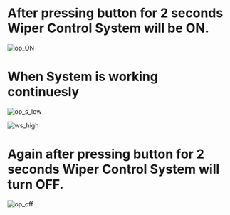 # After pressing button for 2 seconds Wiper Control System will be ON.

![op_ON](https://user-images.githubusercontent.com/84922980/168484223-1a3725b0-040b-4c3a-a41a-aab291d0adc0.png)

# When System is working continuesly

![op_s_low](https://user-images.githubusercontent.com/84922980/168484346-4e36ae4b-1815-4d3d-9c74-d03aa1e01d2d.png)

![ws_high](https://user-images.githubusercontent.com/84922980/168484369-52895a67-8621-41ee-ba46-ac976644b05c.png)

# Again after pressing button for 2 seconds Wiper Control System will turn OFF.

![op_off](https://user-images.githubusercontent.com/84922980/168484424-63d3243a-f54d-4001-b10c-316ff494b3d0.png)
